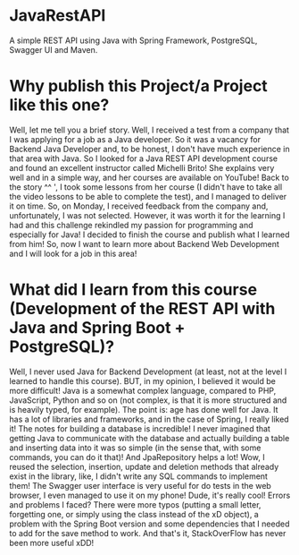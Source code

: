 # JavaRestAPI

A simple REST API using Java with Spring Framework, PostgreSQL, Swagger UI and Maven.

# Why publish this Project/a Project like this one?

  Well, let me tell you a brief story. Well, I received a test from a company that I was applying for a job as a Java developer. So it was a vacancy for Backend Java Developer and, 
to be honest, I don't have much experience in that area with Java. So I looked for a Java REST API development course and found an excellent instructor called Michelli Brito! She 
explains very well and in a simple way, and her courses are available on YouTube!
  Back to the story ^^ ', I took some lessons from her course (I didn't have to take all the video lessons to be able to complete the test), and I managed to deliver it on time.
So, on Monday, I received feedback from the company and, unfortunately, I was not selected. However, it was worth it for the learning I had and this challenge rekindled my passion 
for programming and especially for Java! I decided to finish the course and publish what I learned from him! So, now I want to learn more about Backend Web Development and I will 
look for a job in this area!

# What did I learn from this course (Development of the REST API with Java and Spring Boot + PostgreSQL)?

  Well, I never used Java for Backend Development (at least, not at the level I learned to handle this course). BUT, in my opinion, I believed it would be more difficult! Java is a 
somewhat complex language, compared to PHP, JavaScript, Python and so on (not complex, is that it is more structured and is heavily typed, for example). The point is: age has done 
well for Java. It has a lot of libraries and frameworks, and in the case of Spring, I really liked it! The notes for building a database is incredible! I never imagined that 
getting Java to communicate with the database and actually building a table and inserting data into it was so simple (in the sense that, with some commands, you can do it that)! 
And JpaRepository helps a lot! Wow, I reused the selection, insertion, update and deletion methods that already exist in the library, like, I didn't write any SQL commands to 
implement them! The Swagger user interface is very useful for do tests in the web browser, I even managed to use it on my phone! Dude, it's really cool!
  Errors and problems I faced? There were more typos (putting a small letter, forgetting one, or simply using the class instead of the xD object), a problem with the Spring Boot 
version and some dependencies that I needed to add for the save method to work. And that's it, StackOverFlow has never been more useful xDD!

